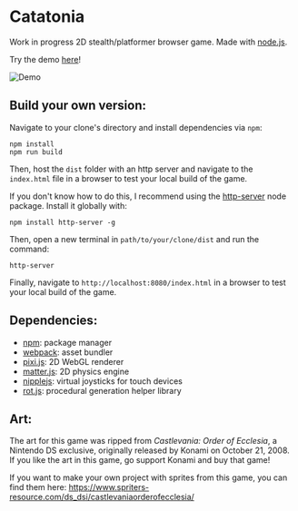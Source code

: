 # Catatonia
 
Work in progress 2D stealth/platformer browser game. Made with [node.js](https://nodejs.org/en/).

Try the demo [here](http://www.xabnab.com/cat%20game/debug/index.html)!

![Demo](gifs/demo-2.gif)

## Build your own version:
 Navigate to your clone's directory and install dependencies via `npm`:
 ```
 npm install
 npm run build
 ```
 Then, host the `dist` folder with an http server and navigate to the `index.html` file in a browser to test your local build of the game. 
 
 If you don't know how to do this, I recommend using the [http-server](https://github.com/http-party/http-server) node package. Install it globally with:
 ```
 npm install http-server -g
 ```
Then, open a new terminal in `path/to/your/clone/dist` and run the command:
```
http-server
```
Finally, navigate to `http://localhost:8080/index.html` in a browser to test your local build of the game.

## Dependencies:
* [npm](https://www.npmjs.com/get-npm):  package manager
* [webpack](https://webpack.js.org/guides/getting-started/):  asset bundler 
* [pixi.js](https://www.pixijs.com/):  2D WebGL renderer
* [matter.js](https://www.npmjs.com/package/matter-js):  2D physics engine 
* [nipplejs](https://www.npmjs.com/package/nipplejs):  virtual joysticks for touch devices
* [rot.js](https://www.npmjs.com/package/rot-js): procedural generation helper library

## Art:
The art for this game was ripped from *Castlevania: Order of Ecclesia*, a Nintendo DS exclusive, originally released by Konami on October 21, 2008. If you like the art in this game, go support Konami and buy that game! 

If you want to make your own project with sprites from this game, you can find them here:
https://www.spriters-resource.com/ds_dsi/castlevaniaorderofecclesia/
